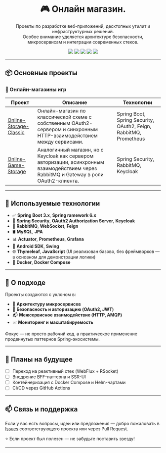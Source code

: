 <h1 align="center">🎮 Онлайн магазин.</h1>

<p align="center">
  Проекты по разработке веб-приложений, десктопных утилит и инфраструктурных решений.<br>
  Особое внимание уделяется архитектуре безопасности, микросервисам и интеграции современных стеков.
</p>

<p align="center">
  <img src="https://img.shields.io/badge/Spring_Boot-3.x-green?logo=springboot&logoColor=white">
  <img src="https://img.shields.io/badge/OAuth2-Security-blue?logo=springsecurity">
  <img src="https://img.shields.io/badge/RabbitMQ-Messaging-orange?logo=rabbitmq">
  <img src="https://img.shields.io/badge/Keycloak-SSO-red?logo=keycloak">
  <img src="https://img.shields.io/badge/Prometheus-Monitoring-orange?logo=prometheus">
</p>

---

## 📦 Основные проекты

### 🛒 Онлайн-магазины игр

| Проект | Описание | Технологии |
|--------|----------|------------|
| [Online-Storage-Classic](https://github.com/Online-video-game-store/Online-Storage-Classic) | Онлайн-магазин по классической схеме с собственным OAuth2-сервером и синхронным HTTP-взаимодействием между сервисами. | Spring Boot, Spring Security, OAuth2, Feign, RabbitMQ, Prometheus |
| [Online-Game-Storage](https://github.com/Online-video-game-store/Online-Game-Storage) | Аналогичный магазин, но с Keycloak как сервером авторизации, асинхронным взаимодействием через RabbitMQ и Gateway в роли OAuth2-клиента. | Spring Security, RabbitMQ, Keycloak |

---

## 🔧 Используемые технологии

- ✅ **Spring Boot 3.x**, **Spring ramework 6.x**
- 🔐 **Spring Security**, **OAuth2 Authorization Server**, **Keycloak**
- 📡 **RabbitMQ**, **WebSocket**, **Feign**
- 🛢️ **MySQL**, **JPA**
- 📊 **Actuator**, **Prometheus**, **Grafana**
- 📱 **Android SDK**, **Swing**
- 🌐 **Thymeleaf**, **JavaScript** (UI реализован базово, без фреймворков — в основном для демонстрации логики)
- 🐳 **Docker**, **Docker Compose**
  
---

## 🧠 О подходе

Проекты создаются с уклоном в:

- 🧩 **Архитектуру микросервисов**
- 🔐 **Безопасность и авторизацию (OAuth2, JWT)**
- 📬 **Межсервисное взаимодействие (HTTP, AMQP)**
- 📈 **Мониторинг и масштабируемость**

Фокус — не просто рабочий код, а практическое применение продвинутых паттернов Spring-экосистемы.

---

## 🚀 Планы на будущее

- [ ] Переход на реактивный стек (WebFlux + RSocket)
- [ ] Внедрение BFF-паттерна и SSR-UI
- [ ] Контейнеризация с Docker Compose и Helm-чартами
- [ ] CI/CD через GitHub Actions

---

## 📫 Связь и поддержка

Если у вас есть вопросы, идеи или предложения — добро пожаловать в [Issues](https://github.com/Online-video-game-store/Online-Game-Storage/issues) соответствующего проекта или через Pull Request.

⭐ Если проект был полезен — не забудьте поставить звезду!

---

